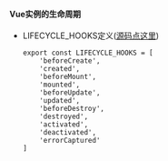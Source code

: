 #### Vue实例的生命周期
* LIFECYCLE_HOOKS定义([源码点这里](https://github.com/vuejs/vue/blob/dev/src/shared/constants.js))
    ```
    export const LIFECYCLE_HOOKS = [
        'beforeCreate',
        'created',
        'beforeMount',
        'mounted',
        'beforeUpdate',
        'updated',
        'beforeDestroy',
        'destroyed',
        'activated',
        'deactivated',
        'errorCaptured'
    ]
    ```